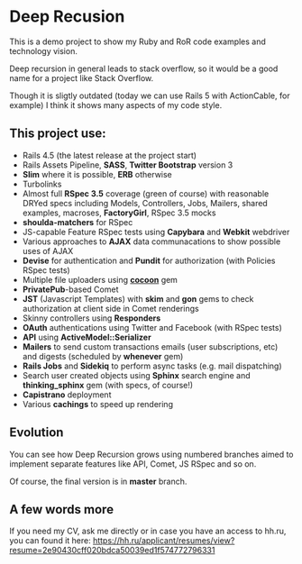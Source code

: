 # Deep Recusion

This is a demo project to show my Ruby and RoR code examples and technology vision. 

Deep recursion in general leads to stack overflow, so it would be a good
name for a project like Stack Overflow.

Though it is sligtly outdated (today we can use Rails 5 with ActionCable, for example) I think it shows many aspects of my code style.


## This project use:

* Rails 4.5 (the latest release at the project start)
* Rails Assets Pipeline, **SASS**, **Twitter Bootstrap** version 3
* **Slim** where it is possible, **ERB** otherwise
* Turbolinks
* Almost full **RSpec 3.5** coverage (green of course) with reasonable DRYed specs including Models, Controllers, Jobs, Mailers, shared examples, macroses, **FactoryGirl**, RSpec 3.5 mocks
* **shoulda-matchers** for RSpec
* JS-capable Feature RSpec tests using **Capybara** and **Webkit** webdriver
* Various approaches to **AJAX** data communacations to show possible uses of AJAX
* **Devise** for authentication and **Pundit** for authorization (with Policies RSpec tests)
* Multiple file uploaders using **[cocoon](https://github.com/nathanvda/cocoon)** gem
* **PrivatePub**-based Comet
* **JST** (Javascript Templates) with **skim** and **gon** gems to check authorization at client side in Comet renderings
* Skinny controllers using **Responders**
* **OAuth** authentications using Twitter and Facebook (with RSpec tests)
* **API** using **ActiveModel::Serializer**
* **Mailers** to send custom transactions emails (user subscriptions, etc) and digests (scheduled by **whenever** gem)
* **Rails Jobs** and **Sidekiq** to perform async tasks (e.g. mail dispatching)
* Search user created objects using **Sphinx** search engine and **thinking_sphinx** gem (with specs, of course!)
* **Capistrano** deployment
* Various **cachings** to speed up rendering

## Evolution

You can see how Deep Recursion grows using numbered branches aimed to implement separate features like API, Comet, JS RSpec and so on.

Of course, the final version is in **master** branch.

## A few words more

If you need my CV, ask me directly or in case you have an access to hh.ru, you can found it here: https://hh.ru/applicant/resumes/view?resume=2e90430cff020bdca50039ed1f574772796331
